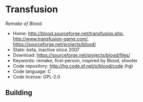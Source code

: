 # Transfusion

_Remake of Blood._

- Home: http://blood.sourceforge.net/transfusion.php, http://www.transfusion-game.com/, https://sourceforge.net/projects/blood/
- State: beta, inactive since 2007
- Download: https://sourceforge.net/projects/blood/files/
- Keywords: remake, first-person, inspired by Blood, shooter
- Code repository: http://hg.code.sf.net/p/blood/code (hg)
- Code language: C
- Code license: GPL-2.0

## Building
